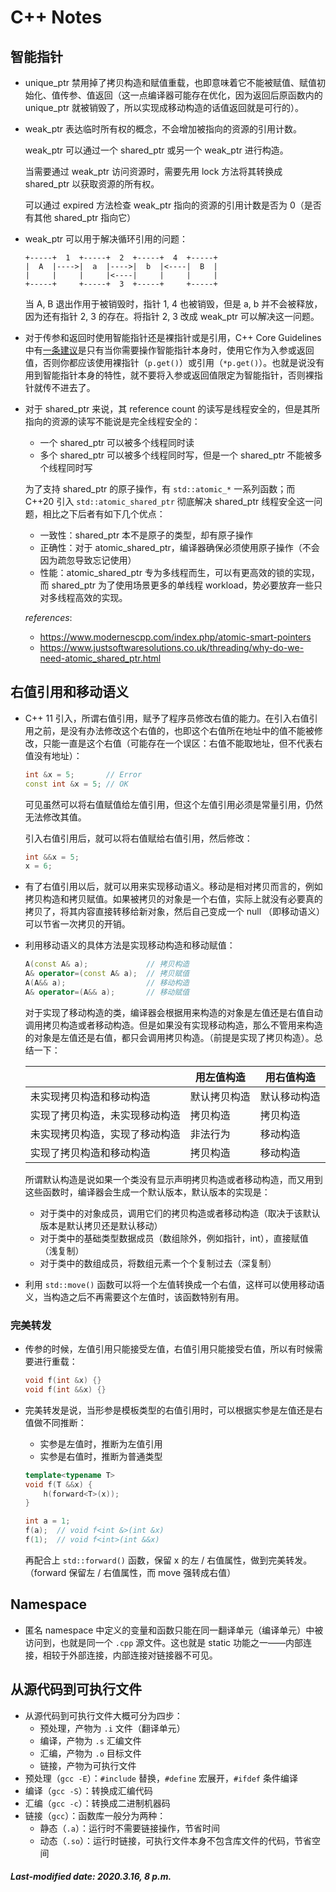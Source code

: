 # C++ Notes

## 智能指针

+ unique_ptr 禁用掉了拷贝构造和赋值重载，也即意味着它不能被赋值、赋值初始化、值传参、值返回（这一点编译器可能存在优化，因为返回后原函数内的 unique_ptr 就被销毁了，所以实现成移动构造的话值返回就是可行的）。

+ weak_ptr 表达临时所有权的概念，不会增加被指向的资源的引用计数。

  weak_ptr 可以通过一个 shared_ptr 或另一个 weak_ptr 进行构造。

  当需要通过 weak_ptr 访问资源时，需要先用 lock 方法将其转换成 shared_ptr 以获取资源的所有权。

  可以通过 expired 方法检查 weak_ptr 指向的资源的引用计数是否为 0（是否有其他 shared_ptr 指向它）

+ weak_ptr 可以用于解决循环引用的问题：

  ```
  +-----+  1  +-----+  2  +-----+  4  +-----+
  |  A  |---->|  a  |---->|  b  |<----|  B  |
  |     |     |     |<----|     |     |     |
  +-----+     +-----+  3  +-----+     +-----+
  ```

  当 A, B 退出作用于被销毁时，指针 1, 4 也被销毁，但是 a, b 并不会被释放，因为还有指针 2, 3 的存在。将指针 2, 3 改成 weak_ptr 可以解决这一问题。

+ 对于传参和返回时使用智能指针还是裸指针或是引用，C++ Core Guidelines 中有[一条建议](<https://isocpp.github.io/CppCoreGuidelines/CppCoreGuidelines#r30-take-smart-pointers-as-parameters-only-to-explicitly-express-lifetime-semantics>)是只有当你需要操作智能指针本身时，使用它作为入参或返回值，否则你都应该使用裸指针（`p.get()`）或引用（`*p.get()`）。也就是说没有用到智能指针本身的特性，就不要将入参或返回值限定为智能指针，否则裸指针就传不进去了。

+ 对于 shared_ptr 来说，其 reference count 的读写是线程安全的，但是其所指向的资源的读写不能说是完全线程安全的：

  + 一个 shared_ptr 可以被多个线程同时读
  + 多个 shared_ptr 可以被多个线程同时写，但是一个 shared_ptr 不能被多个线程同时写

  为了支持 shared_ptr 的原子操作，有 `std::atomic_*` 一系列函数；而 C++20 引入 `std::atomic_shared_ptr` 彻底解决 shared_ptr 线程安全这一问题，相比之下后者有如下几个优点：

  + 一致性：shared_ptr 本不是原子的类型，却有原子操作
  + 正确性：对于 atomic_shared_ptr，编译器确保必须使用原子操作（不会因为疏忽导致忘记使用）
  + 性能：atomic_shared_ptr 专为多线程而生，可以有更高效的锁的实现，而 shared_ptr 为了使用场景更多的单线程 workload，势必要放弃一些只对多线程高效的实现。

  *references*:

  + <https://www.modernescpp.com/index.php/atomic-smart-pointers>
  + <https://www.justsoftwaresolutions.co.uk/threading/why-do-we-need-atomic_shared_ptr.html>

## 右值引用和移动语义

+ C++ 11 引入，所谓右值引用，赋予了程序员修改右值的能力。在引入右值引用之前，是没有办法修改这个右值的，也即这个右值所在地址中的值不能被修改，只能一直是这个右值（可能存在一个误区：右值不能取地址，但不代表右值没有地址）：

  ```c++
  int &x = 5;       // Error
  const int &x = 5; // OK
  ```

  可见虽然可以将右值赋值给左值引用，但这个左值引用必须是常量引用，仍然无法修改其值。

  引入右值引用后，就可以将右值赋给右值引用，然后修改：

  ```c++
  int &&x = 5;
  x = 6;
  ```

+ 有了右值引用以后，就可以用来实现移动语义。移动是相对拷贝而言的，例如拷贝构造和拷贝赋值。如果被拷贝的对象是一个右值，实际上就没有必要真的拷贝了，将其内容直接转移给新对象，然后自己变成一个 null （即移动语义）可以节省一次拷贝的开销。

+ 利用移动语义的具体方法是实现移动构造和移动赋值：

  ```c++
  A(const A& a);             // 拷贝构造
  A& operator=(const A& a);  // 拷贝赋值
  A(A&& a);                  // 移动构造
  A& operator=(A&& a);       // 移动赋值
  ```

  对于实现了移动构造的类，编译器会根据用来构造的对象是左值还是右值自动调用拷贝构造或者移动构造。但是如果没有实现移动构造，那么不管用来构造的对象是左值还是右值，都只会调用拷贝构造。（前提是实现了拷贝构造）。总结一下：

  |                                | 用左值构造   | 用右值构造   |
  | ------------------------------ | ------------ | ------------ |
  | 未实现拷贝构造和移动构造       | 默认拷贝构造 | 默认移动构造 |
  | 实现了拷贝构造，未实现移动构造 | 拷贝构造     | 拷贝构造     |
  | 未实现拷贝构造，实现了移动构造 | 非法行为     | 移动构造     |
  | 实现了拷贝构造和移动构造       | 拷贝构造     | 移动构造     |

  所谓默认构造是说如果一个类没有显示声明拷贝构造或者移动构造，而又用到这些函数时，编译器会生成一个默认版本，默认版本的实现是：

  + 对于类中的对象成员，调用它们的拷贝构造或者移动构造（取决于该默认版本是默认拷贝还是默认移动）
  + 对于类中的基础类型数据成员（数组除外，例如指针，int），直接赋值（浅复制）
  + 对于类中的数组成员，将数组元素一个个复制过去（深复制）

+ 利用 `std::move()` 函数可以将一个左值转换成一个右值，这样可以使用移动语义，当构造之后不再需要这个左值时，该函数特别有用。

### 完美转发

+ 传参的时候，左值引用只能接受左值，右值引用只能接受右值，所以有时候需要进行重载：

  ```c++
  void f(int &x) {}
  void f(int &&x) {}
  ```

+ 完美转发是说，当形参是模板类型的右值引用时，可以根据实参是左值还是右值做不同推断：

  + 实参是左值时，推断为左值引用
  + 实参是右值时，推断为普通类型

  ```c++
  template<typename T>
  void f(T &&x) {
      h(forward<T>(x));
  }
  
  int a = 1;
  f(a);  // void f<int &>(int &x)
  f(1);  // void f<int>(int &&x)
  ```

  再配合上 `std::forward()` 函数，保留 x 的左 / 右值属性，做到完美转发。（forward 保留左 / 右值属性，而 move 强转成右值）

## Namespace

+ 匿名 namespace 中定义的变量和函数只能在同一翻译单元（编译单元）中被访问到，也就是同一个 `.cpp` 源文件。这也就是 static 功能之一——内部连接，相较于外部连接，内部连接对链接器不可见。

## 从源代码到可执行文件

+ 从源代码到可执行文件大概可分为四步：
  + 预处理，产物为 `.i` 文件（翻译单元）
  + 编译，产物为 `.s` 汇编文件
  + 汇编，产物为 `.o` 目标文件
  + 链接，产物为可执行文件
+ 预处理（`gcc -E`）：`#include` 替换，`#define` 宏展开，`#ifdef` 条件编译
+ 编译（`gcc -S`）：转换成汇编代码
+ 汇编（`gcc -c`）：转换成二进制机器码
+ 链接（`gcc`）：函数库一般分为两种：
  + 静态（`.a`）：运行时不需要链接操作，节省时间
  + 动态（`.so`）：运行时链接，可执行文件本身不包含库文件的代码，节省空间

##### Last-modified date: 2020.3.16, 8 p.m.